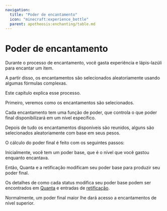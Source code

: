 ```yaml
---
navigation:
  title: "Poder de encantamento"
  icon: "minecraft:experience_bottle"
  parent: apotheosis:enchanting/table.md
---
```


# Poder de encantamento

Durante o processo de encantamento, você gasta experiência e lápis-lazúli para encantar um item.

A partir disso, os encantamentos são selecionados aleatoriamente usando algumas fórmulas complexas.

Este capítulo explica esse processo.

Primeiro, veremos como os encantamentos são selecionados.

Cada encantamento tem uma <Color id="dark_purple">função de poder</Color>, que controla o que <Color hex="#CC00CC">poder final</Color> disponibilizará em um nível específico.

Depois de tudo os encantamentos disponíveis são reunidos, alguns são selecionados aleatoriamente com base em seus pesos.

O cálculo do <Color hex="#CC00CC">poder final</Color> é feito com os seguintes passos:

Inicialmente, você tem um <Color id="gold">poder base</Color>, que é o nível que você gastou enquanto encantava.

Então, <Color hex="#FC5454">Quanta</Color> e a retificação modificam seu <Color id="gold">poder base</Color> para produzir seu <Color hex="#CC00CC">poder final</Color>.

Os detalhes de como cada status modifica seu <Color id="gold">poder base</Color> podem ser encontrados em [<Color hex="#FC5454">Quanta</Color>](./stats.md#quanta) e entradas de [retificação](./stats.md#rectification).

Normalmente, um <Color hex="#CC00CC">poder final</Color> maior lhe dará acesso a encantamentos de nível superior.

